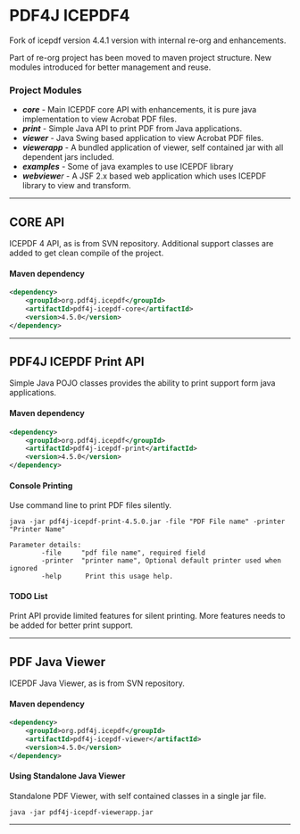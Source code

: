 # PDF4J ICEPDF4

Fork of icepdf version 4.4.1 version with internal re-org and enhancements.

Part of re-org project has been moved to maven project structure. New modules introduced for better management and reuse.

### Project Modules

* _**core**_ - Main ICEPDF core API with enhancements, it is pure java implementation to view Acrobat PDF files.  
* _**print**_ - Simple Java API to print PDF from Java applications.
* _**viewer**_ - Java Swing based application to view Acrobat PDF files.
* _**viewerapp**_ - A bundled application of viewer, self contained jar with all dependent jars included.
* _**examples**_ - Some of java examples to use ICEPDF library
* _**webviewe**r_ - A JSF 2.x based web application which uses ICEPDF library to view and transform.

***

## CORE API

ICEPDF 4 API, as is from SVN repository. Additional support classes are added to get clean compile of the project.

#### Maven dependency

```xml
<dependency>  
    <groupId>org.pdf4j.icepdf</groupId>  
    <artifactId>pdf4j-icepdf-core</artifactId>  
    <version>4.5.0</version>  
</dependency>  
```
***

## PDF4J ICEPDF Print API

Simple Java POJO classes provides the ability to print support form java applications.

#### Maven dependency

```xml
<dependency>  
    <groupId>org.pdf4j.icepdf</groupId>  
    <artifactId>pdf4j-icepdf-print</artifactId>  
    <version>4.5.0</version>  
</dependency>  
```

#### Console Printing

Use command line to print PDF files silently.

```
java -jar pdf4j-icepdf-print-4.5.0.jar -file "PDF File name" -printer "Printer Name"

Parameter details:
        -file     "pdf file name", required field
        -printer  "printer name", Optional default printer used when ignored
        -help      Print this usage help.
```
#### TODO List

Print API provide limited features for silent printing. More features needs to be added for better print support.

***

## PDF Java Viewer

ICEPDF Java Viewer, as is from SVN repository. 

#### Maven dependency

```xml
<dependency>  
    <groupId>org.pdf4j.icepdf</groupId>  
    <artifactId>pdf4j-icepdf-viewer</artifactId>  
    <version>4.5.0</version>  
</dependency>  
```
#### Using Standalone Java Viewer

Standalone PDF Viewer, with self contained classes in a single jar file. 

```
java -jar pdf4j-icepdf-viewerapp.jar
```

***